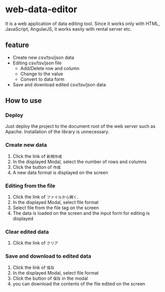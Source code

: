 # web-data-editor
It is a web application of data editing tool.
Since it works only with HTML, JavaScript, AngularJS, it works easily with rental server etc.


## feature
* Create new csv/tsv/json data
* Editing csv/tsv/json file
  * Add/Delete row and column
  * Change to the value
  * Convert to data form
* Save and download edited csv/tsv/json data

## How to use
### Deploy
Just deploy the project to the document root of the web server such as Apache.
Installation of the library is unnecessary.

### Create new data
1. Click the link of `新規作成`
2. In the displayed Modal, select the number of rows and columns
3. Click the button of `作成`
4. A new data format is displayed on the screen


### Editing from the file
1. Click the link of `ファイルから開く`.
2. In the displayed Modal, select file format
3. Select file from the file tag on the screen
4. The data is loaded on the screen and the input form for editing is displayed

### Clear edited data
1. Click the link of `クリア`

### Save and download to edited data
1. Click the link of `保存`
2. In the displayed Modal, select file format
3. Click the button of `保存` in the modal
4. you can download the contents of the file edited on the screen
